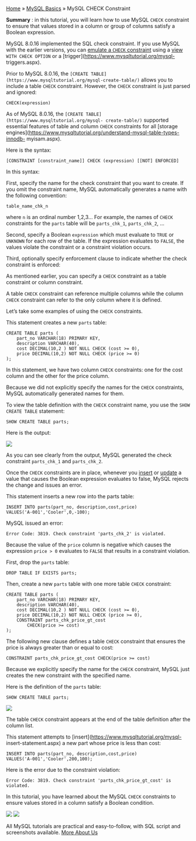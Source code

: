 

[Home](https://www.mysqltutorial.org/) » [MySQL
Basics](https://www.mysqltutorial.org/mysql-basics/) » MySQL CHECK Constraint



 **Summary** : in this tutorial, you will learn how to use MySQL `CHECK`
constraint to ensure that values stored in a column or group of columns
satisfy a Boolean expression.



MySQL 8.0.16 implemented the SQL check constraint. If you use MySQL with the
earlier versions, you can [emulate a `CHECK`
constraint](https://www.mysqltutorial.org/mysql-check-constraint-emulation/)
using a [view](https://www.mysqltutorial.org/mysql-views-tutorial.aspx) `WITH
CHECK OPTION` or a [trigger](https://www.mysqltutorial.org/mysql-
triggers.aspx).



Prior to MySQL 8.0.16, the `[CREATE
TABLE](https://www.mysqltutorial.org/mysql-create-table/)` allows you to
include a table `CHECK` constraint. However, the `CHECK` constraint is just
parsed and ignored:


    
    
    CHECK(expression)



As of MySQL 8.0.16, the `[CREATE TABLE](https://www.mysqltutorial.org/mysql-
create-table/)` supported essential features of table and column `CHECK`
constraints for all [storage
engines](https://www.mysqltutorial.org/understand-mysql-table-types-innodb-
myisam.aspx).



Here is the syntax:


    
    
    [CONSTRAINT [constraint_name]] CHECK (expression) [[NOT] ENFORCED]
    



In this syntax:



First, specify the name for the check constraint that you want to create. If
you omit the constraint name, MySQL automatically generates a name with the
following convention:


    
    
    table_name_chk_n



where `n` is an ordinal number 1,2,3… For example, the names of `CHECK`
constraints for the `parts` table will be `parts_chk_1`, `parts_chk_2`, …



Second, specify a Boolean `expression` which must evaluate to `TRUE` or
`UNKNOWN` for each row of the table. If the expression evaluates to `FALSE`,
the values violate the constraint or a constraint violation occurs.



Third, optionally specify enforcement clause to indicate whether the check
constraint is enforced:



As mentioned earlier, you can specify a `CHECK` constraint as a table
constraint or column constraint.



A table `CHECK` constraint can reference multiple columns while the column
`CHECK` constraint can refer to the only column where it is defined.



Let’s take some examples of using the `CHECK` constraints.



This statement creates a new `parts` table:


    
    
    CREATE TABLE parts (
        part_no VARCHAR(18) PRIMARY KEY,
        description VARCHAR(40),
        cost DECIMAL(10,2 ) NOT NULL CHECK (cost >= 0),
        price DECIMAL(10,2) NOT NULL CHECK (price >= 0)
    );



In this statement, we have two column `CHECK` constraints: one for the cost
column and the other for the price column.



Because we did not explicitly specify the names for the `CHECK` constraints,
MySQL automatically generated names for them.



To view the table definition with the `CHECK` constraint name, you use the
`SHOW CREATE TABLE` statement:


    
    
    SHOW CREATE TABLE parts;



Here is the output:

![](https://www.mysqltutorial.org/wp-content/uploads/2019/08/mysql-check-constraint.png)


As you can see clearly from the output, MySQL generated the check constraint
`parts_chk_1` and `parts_chk_2`.



Once the `CHECK` constraints are in place, whenever you
[insert](https://www.mysqltutorial.org/mysql-insert-statement.aspx) or
[update](https://www.mysqltutorial.org/mysql-update-data.aspx) a value that
causes the Boolean expression evaluates to false, MySQL rejects the change and
issues an error.



This statement inserts a new row into the parts table:


    
    
    INSERT INTO parts(part_no, description,cost,price) 
    VALUES('A-001','Cooler',0,-100);



MySQL issued an error:


    
    
    Error Code: 3819. Check constraint 'parts_chk_2' is violated.



Because the value of the `price` column is negative which causes the
expression `price > 0` evaluates to `FALSE` that results in a constraint
violation.



First, drop the `parts` table:


    
    
    DROP TABLE IF EXISTS parts;



Then, create a new `parts` table with one more table `CHECK` constraint:


    
    
    CREATE TABLE parts (
        part_no VARCHAR(18) PRIMARY KEY,
        description VARCHAR(40),
        cost DECIMAL(10,2 ) NOT NULL CHECK (cost >= 0),
        price DECIMAL(10,2) NOT NULL CHECK (price >= 0),
        CONSTRAINT parts_chk_price_gt_cost 
            CHECK(price >= cost)
    );



The following new clause defines a table `CHECK` constraint that ensures the
price is always greater than or equal to cost:


    
    
    CONSTRAINT parts_chk_price_gt_cost CHECK(price >= cost)



Because we explicitly specify the name for the `CHECK` constraint, MySQL just
creates the new constraint with the specified name.



Here is the definition of the `parts` table:


    
    
    SHOW CREATE TABLE parts;

![](https://www.mysqltutorial.org/wp-content/uploads/2019/08/mysql-check-constraint-table-constraint-example.png)


The table `CHECK` constraint appears at the end of the table definition after
the column list.



This statement attempts to [insert](https://www.mysqltutorial.org/mysql-
insert-statement.aspx) a new part whose price is less than cost:


    
    
    INSERT INTO parts(part_no, description,cost,price) 
    VALUES('A-001','Cooler',200,100);



Here is the error due to the constraint violation:


    
    
    Error Code: 3819. Check constraint 'parts_chk_price_gt_cost' is violated.



In this tutorial, you have learned about the MySQL `CHECK` constraints to
ensure values stored in a column satisfy a Boolean condition.

![](https://www.mysqltutorial.org/wp-content/themes/evolution/img/left.svg)
![](https://www.mysqltutorial.org/wp-content/themes/evolution/img/right.svg)


All MySQL tutorials are practical and easy-to-follow, with SQL script and
screenshots available. [More About Us](/about-us/)

